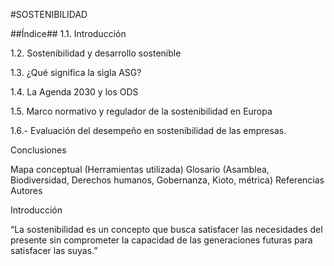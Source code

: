 
#SOSTENIBILIDAD

 
##Índice##
1.1. Introducción

1.2. Sostenibilidad y desarrollo sostenible

1.3. ¿Qué significa la sigla ASG?

1.4. La Agenda 2030 y los ODS

1.5. Marco normativo y regulador de la sostenibilidad en Europa

1.6.- Evaluación del desempeño en sostenibilidad de las empresas.

Conclusiones

Mapa conceptual (Herramientas utilizada)
Glosario (Asamblea, Biodiversidad, Derechos humanos, Gobernanza, Kioto, métrica)
Referencias
Autores


Introducción

“La sostenibilidad es un concepto que busca satisfacer las necesidades del presente sin comprometer la capacidad de las generaciones futuras para satisfacer las suyas.”
